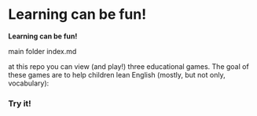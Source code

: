 # Learning can be fun!
__Learning can be fun!__

main folder index.md

at this repo you can view (and play!) three
educational games. The goal of these games are to help children lean English (mostly, but not only, vocabulary):

### Try it!
[comment]: <> (game links)

 



 
